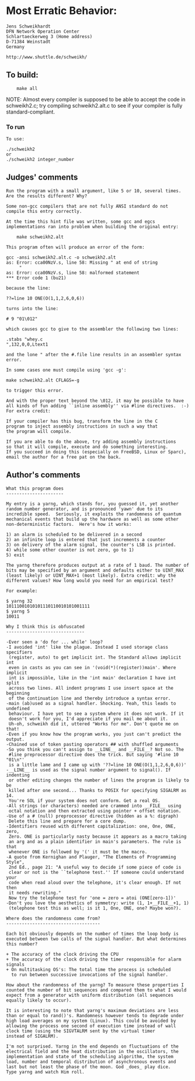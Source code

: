 # Most Erratic Behavior:

    Jens Schweikhardt
    DFN Network Operation Center
    Schlartaeckerweg 3 (Home address)
    D-71384 Weinstadt
    Germany

    http://www.shuttle.de/schweikh/


## To build:

        make all

NOTE: Almost every compiler is supposed to be able to accept the code in
schweikh2.c; try compiling schweikh2.alt.c to see if your compiler
is fully standard-compliant.

### To run

    To use:

	./schweikh2
    or
	./schweikh2 integer_number

## Judges' comments

    Run the program with a small argument, like 5 or 10, several times.
    Are the results different? Why?

    Some non-gcc compilers that are not fully ANSI standard do not
    compile this entry correctly.

    At the time this hint file was written, some gcc and egcs
    implementations ran into problem when building the original entry:

	    make schweikh2.alt

    This program often will produce an error of the form:

	gcc -ansi schweikh2.alt.c -o schweikh2.alt
	as: Error: cca00NzV.s, line 58: Missing " at end of string
	     "
	as: Error: cca00NzV.s, line 58: malformed statement
	*** Error code 1 (bu21)

    because the line:

	??=line 10 ONE(O(1,1,2,6,0,6))

    turns into the line:

	# 9 "01\012"

    which causes gcc to give to the assembler the following two lines:

	.stabs "whey.c
	",132,0,0,Ltext1

    and the lone " after the #.file line results in an assembler syntax error.

    In some cases one must compile using 'gcc -g':

	make schweikh2.alt CFLAGS=-g

    to trigger this error.

    And with the proper text beyond the \012, it may be possible to have
    all kinds of fun adding ``inline assembly'' via #line directives.  :-)
    For extra credit:

	If your compiler has this bug, transform the line in the C
	program to inject assembly instructions in such a way that
	the program will compile.

	If you are able to do the above, try adding assembly instructions
	so that it will compile, execute and do something interesting.
    If you succeed in doing this (especially on FreeBSD, Linux or Sparc),
    email the author for a free pat on the back.

## Author's comments

    What this program does
    ----------------------

    My entry is a yarng, which stands for, you guessed it, yet another
    random number generator, and is pronounced 'yawn' due to its
    incredible speed.  Seriously, it exploits the randomness of quantum
    mechanical events that build up the hardware as well as some other
    non-deterministic factors.  Here's how it works:

    1) an alarm is scheduled to be delivered in a second
    2) an infinite loop is entered that just increments a counter
    3) on delivery of the alarm signal, the counter's LSB is printed.
    4) while some other counter is not zero, go to 1)
    5) exit

    The yarng therefore produces output at a rate of 1 baud. The number of
    bits may be specified by an argument and defaults either to UINT_MAX
    (least likely) or UINT_MAX+1 (most likely). Extra credit: why the
    different values? How long would you need for an empirical test?

    For example:

    $ yarng 32
    10111001010101110110010101001111
    $ yarng 5
    10011

    Why I think this is obfuscated
    ------------------------------

    -Ever seen a 'do for ... while' loop?
    -I avoided 'int' like the plague. Instead I used storage class specifiers
     (register, auto) to get implicit int. The Standard allows implicit int
     even in casts as you can see in '(void(*)(register))main'. Where implicit
     int is impossible, like in the 'int main' declaration I have int split
     across two lines. All indent programs I use insert space at the beginning
     of the continuation line and thereby introduce a syntax error.
    -main (ab)used as a signal handler. Shocking. Yeah, this leads to undefined
     behaviour. I have yet to see a system where it does not work. If it
     doesn't work for you, I'd appreciate if you mail me about it.
     Uh-oh, schweikh did it, uttered "Works for me". Don't quote me on that!
    -Even if you know how the program works, you just can't predict the output.
    -Chained use of token pasting operators ## with shuffled arguments
    -So you think you can't assign to __LINE__ and __FILE__? Not so. The
     #line preprocessor directive does the trick. But saying '#line 10 "01\n"'
     is a little lame and I came up with '??=line 10 ONE(O(1,1,2,6,0,6))'
    -__LINE__ is used as the signal number argument to signal(). If indenting
     or other editing changes the number of lines the program is likely to be
     killed after one second... Thanks to POSIX for specifying SIGALRM as 14.
     You're SOL if your system does not conform. Get a real OS.
    -All strings (or characters) needed are crammed into __FILE__ using
     octal notation and then extracted using pointer + offset notation.
    -Use of a # (null) preprocessor directive (hidden as a %: digraph)
     Delete this line and prepare for a core dump.
    -Identifiers reused with different capitalization: one, One, ONE, zero,
     Zero. ONE is particularly nasty because it appears as a macro taking
     an arg and as a plain identifier in main's parameters. The rule is that
     whenever ONE is followed by '(' it must be the macro.
    -A quote from Kernighan and Plauger, "The Elements of Programming Style",
     2nd Ed., page 21: "A useful way to decide if some piece of code is
     clear or not is the ``telephone test.'' If someone could understand your
     code when read aloud over the telephone, it's clear enough. If not then
     it needs rewriting."
     Now try the telephone test for 'one = zero = atoi (ONE[zero-1])'
    -Don't you love the aesthetics of symmetry: write (1, 1+__FILE__+1, 1)
     (telephone test this as well; is it 1, One, ONE, one? Maybe won?).

    Where does the randomness come from?
    ------------------------------------

    Each bit obviously depends on the number of times the loop body is
    executed between two calls of the signal handler. But what determines
    this number?

    + The accuracy of the clock driving the CPU
    + The accuracy of the clock driving the timer responsible for alarm signals
    + On multitasking OS's: The total time the process is scheduled
      to run between successive invocations of the signal handler.

    How about the randomness of the yarng? To measure these properties I
    counted the number of bit sequences and compared them to what I would
    expect from a generator with uniform distribution (all sequences
    equally likely to occur).

    It is interesting to note that yarng's maximum deviations are less
    than or equal to rand()'s. Randomness however tends to degrade under
    high load averages on my system (Linux). This could be avoided by
    allowing the process one second of execution time instead of wall
    clock time (using the SIGVTALRM sent by the virtual timer
    instead of SIGALRM).

    I'm not surprised. Yarng in the end depends on fluctuations of the
    electrical field and the heat distribution in the oscillators, the
    implementation and state of the scheduling algorithm, the system
    load, number and temporal distribution of asynchronous events and
    last but not least the phase of the moon. God _does_ play dice.
    Type yarng and watch Him roll.
